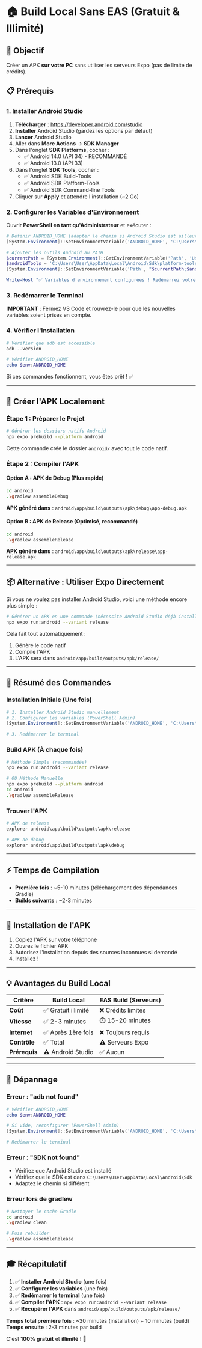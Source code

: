 # 🏠 Build Local Sans EAS (Gratuit & Illimité)

## 🎯 Objectif
Créer un APK **sur votre PC** sans utiliser les serveurs Expo (pas de limite de crédits).

## 📋 Prérequis

### 1. Installer Android Studio

1. **Télécharger** : https://developer.android.com/studio
2. **Installer** Android Studio (gardez les options par défaut)
3. **Lancer** Android Studio
4. Aller dans **More Actions** → **SDK Manager**
5. Dans l'onglet **SDK Platforms**, cocher :
   - ✅ Android 14.0 (API 34) - RECOMMANDÉ
   - ✅ Android 13.0 (API 33)
6. Dans l'onglet **SDK Tools**, cocher :
   - ✅ Android SDK Build-Tools
   - ✅ Android SDK Platform-Tools
   - ✅ Android SDK Command-line Tools
7. Cliquer sur **Apply** et attendre l'installation (~2 Go)

### 2. Configurer les Variables d'Environnement

Ouvrir **PowerShell en tant qu'Administrateur** et exécuter :

```powershell
# Définir ANDROID_HOME (adapter le chemin si Android Studio est ailleurs)
[System.Environment]::SetEnvironmentVariable('ANDROID_HOME', 'C:\Users\User\AppData\Local\Android\Sdk', 'User')

# Ajouter les outils Android au PATH
$currentPath = [System.Environment]::GetEnvironmentVariable('Path', 'User')
$androidTools = 'C:\Users\User\AppData\Local\Android\Sdk\platform-tools;C:\Users\User\AppData\Local\Android\Sdk\tools;C:\Users\User\AppData\Local\Android\Sdk\cmdline-tools\latest\bin'
[System.Environment]::SetEnvironmentVariable('Path', "$currentPath;$androidTools", 'User')

Write-Host "✅ Variables d'environnement configurées ! Redémarrez votre terminal." -ForegroundColor Green
```

### 3. Redémarrer le Terminal
**IMPORTANT** : Fermez VS Code et rouvrez-le pour que les nouvelles variables soient prises en compte.

### 4. Vérifier l'Installation

```powershell
# Vérifier que adb est accessible
adb --version

# Vérifier ANDROID_HOME
echo $env:ANDROID_HOME
```

Si ces commandes fonctionnent, vous êtes prêt ! ✅

---

## 🚀 Créer l'APK Localement

### Étape 1 : Préparer le Projet

```bash
# Générer les dossiers natifs Android
npx expo prebuild --platform android
```

Cette commande crée le dossier `android/` avec tout le code natif.

### Étape 2 : Compiler l'APK

#### Option A : APK de Debug (Plus rapide)
```bash
cd android
.\gradlew assembleDebug
```

**APK généré dans** : `android\app\build\outputs\apk\debug\app-debug.apk`

#### Option B : APK de Release (Optimisé, recommandé)
```bash
cd android
.\gradlew assembleRelease
```

**APK généré dans** : `android\app\build\outputs\apk\release\app-release.apk`

---

## 📦 Alternative : Utiliser Expo Directement

Si vous ne voulez pas installer Android Studio, voici une méthode encore plus simple :

```bash
# Générer un APK en une commande (nécessite Android Studio déjà installé)
npx expo run:android --variant release
```

Cela fait tout automatiquement :
1. Génère le code natif
2. Compile l'APK
3. L'APK sera dans `android/app/build/outputs/apk/release/`

---

## 🎯 Résumé des Commandes

### Installation Initiale (Une fois)
```powershell
# 1. Installer Android Studio manuellement
# 2. Configurer les variables (PowerShell Admin)
[System.Environment]::SetEnvironmentVariable('ANDROID_HOME', 'C:\Users\User\AppData\Local\Android\Sdk', 'User')

# 3. Redémarrer le terminal
```

### Build APK (À chaque fois)
```bash
# Méthode Simple (recommandée)
npx expo run:android --variant release

# OU Méthode Manuelle
npx expo prebuild --platform android
cd android
.\gradlew assembleRelease
```

### Trouver l'APK
```powershell
# APK de release
explorer android\app\build\outputs\apk\release

# APK de debug
explorer android\app\build\outputs\apk\debug
```

---

## ⚡ Temps de Compilation

- **Première fois** : ~5-10 minutes (téléchargement des dépendances Gradle)
- **Builds suivants** : ~2-3 minutes

---

## 📱 Installation de l'APK

1. Copiez l'APK sur votre téléphone
2. Ouvrez le fichier APK
3. Autorisez l'installation depuis des sources inconnues si demandé
4. Installez !

---

## 💡 Avantages du Build Local

| Critère              | Build Local          | EAS Build (Serveurs) |
| -------------------- | -------------------- | -------------------- |
| **Coût**             | ✅ Gratuit illimité  | ❌ Crédits limités   |
| **Vitesse**          | ✅ 2-3 minutes       | ⏱️ 15-20 minutes     |
| **Internet**         | ✅ Après 1ère fois   | ❌ Toujours requis   |
| **Contrôle**         | ✅ Total             | ⚠️ Serveurs Expo     |
| **Prérequis**        | ⚠️ Android Studio    | ✅ Aucun             |

---

## 🐛 Dépannage

### Erreur : "adb not found"
```powershell
# Vérifier ANDROID_HOME
echo $env:ANDROID_HOME

# Si vide, reconfigurer (PowerShell Admin)
[System.Environment]::SetEnvironmentVariable('ANDROID_HOME', 'C:\Users\User\AppData\Local\Android\Sdk', 'User')

# Redémarrer le terminal
```

### Erreur : "SDK not found"
- Vérifiez que Android Studio est installé
- Vérifiez que le SDK est dans `C:\Users\User\AppData\Local\Android\Sdk`
- Adaptez le chemin si différent

### Erreur lors de gradlew
```bash
# Nettoyer le cache Gradle
cd android
.\gradlew clean

# Puis rebuilder
.\gradlew assembleRelease
```

---

## 🎓 Récapitulatif

1. ✅ **Installer Android Studio** (une fois)
2. ✅ **Configurer les variables** (une fois)
3. ✅ **Redémarrer le terminal** (une fois)
4. ✅ **Compiler l'APK** : `npx expo run:android --variant release`
5. ✅ **Récupérer l'APK** dans `android/app/build/outputs/apk/release/`

**Temps total première fois** : ~30 minutes (installation) + 10 minutes (build)
**Temps ensuite** : 2-3 minutes par build

C'est **100% gratuit** et **illimité** ! 🎉
